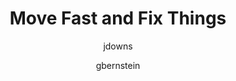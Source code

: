 ---
layout: post
title: "Move Fast and Fix Things"
issue: 1
volume: 1
author:
  - jdowns
  - gbernstein
image: "https://gallery.mailchimp.com/7e093c5cf4/images/move_fast.jpg"
link: "http://us5.campaign-archive1.com/?awesome=no&u=7e093c5cf4&id=24a1198f78"
---